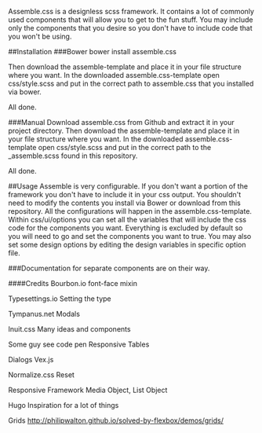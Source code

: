 Assemble.css is a designless scss framework. It contains a lot of commonly used components that will allow you to get
 to the fun stuff. You may include only the components that you desire so you don't have to
 include code that you won't be using.


##Installation
###Bower
    bower install assemble.css

Then download the assemble-template and place it in your file structure where you want. In the downloaded
assemble.css-template open css/style.scss and put in the correct path to assemble.css that you installed via bower.

All done.

###Manual
Download assemble.css from Github and extract it in your project directory. Then download the assemble-template and
place it in your file structure where you want. In the downloaded assemble.css-template open css/style.scss and put in
the correct path to the _assemble.scss found in this repository.

All done.

##Usage
Assemble is very configurable. If you don't want a portion of the framework you don't have to include it in your css
output. You shouldn't need to modify the contents you install via Bower or download from this repository. All the
configurations will happen in the assemble.css-template. Within css/ui/options you can set all the variables that
will include the css code for the components you want. Everything is excluded by default so you will need to go and
set the components you want to true. You may also set some design options by editing the design variables in specific
option file.

###Documentation for separate components are on their way.

####Credits
Bourbon.io
font-face mixin

Typesettings.io
Setting the type

Tympanus.net
Modals

Inuit.css
Many ideas and components

Some guy see code pen
Responsive Tables

Dialogs
Vex.js

Normalize.css
Reset

Responsive Framework
Media Object, List Object

Hugo
Inspiration for a lot of things

Grids
http://philipwalton.github.io/solved-by-flexbox/demos/grids/
